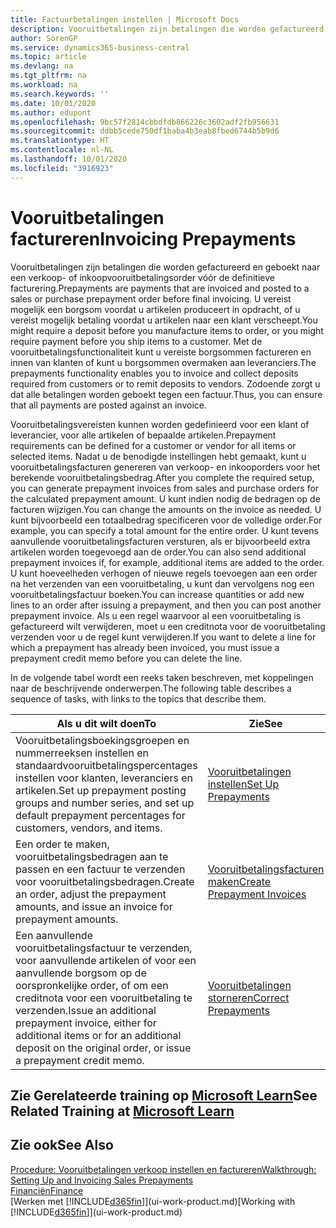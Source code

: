 ```yaml
---
title: Factuurbetalingen instellen | Microsoft Docs
description: Vooruitbetalingen zijn betalingen die worden gefactureerd en geboekt naar een verkoop- of inkoopvooruitbetalingsorder vóór de definitieve facturering. U vereist mogelijk een borgsom voordat u artikelen produceert in opdracht, of u vereist mogelijk betaling voordat u artikelen naar een klant verscheept. Met de vooruitbetalingsfunctionaliteit kunt u vereiste borgsommen factureren en innen van klanten of kunt u borgsommen overmaken aan leveranciers. Zodoende zorgt u dat alle betalingen worden geboekt tegen een factuur.
author: SorenGP
ms.service: dynamics365-business-central
ms.topic: article
ms.devlang: na
ms.tgt_pltfrm: na
ms.workload: na
ms.search.keywords: ''
ms.date: 10/01/2020
ms.author: edupont
ms.openlocfilehash: 9bc57f2814cbbdfdb866226c3602adf2fb956631
ms.sourcegitcommit: ddbb5cede750df1baba4b3eab8fbed6744b5b9d6
ms.translationtype: HT
ms.contentlocale: nl-NL
ms.lasthandoff: 10/01/2020
ms.locfileid: "3916923"
---
```

# <a name="invoicing-prepayments"></a><span data-ttu-id="52d8f-106">Vooruitbetalingen factureren</span><span class="sxs-lookup"><span data-stu-id="52d8f-106">Invoicing Prepayments</span></span>

<span data-ttu-id="52d8f-107">Vooruitbetalingen zijn betalingen die worden gefactureerd en geboekt naar een verkoop- of inkoopvooruitbetalingsorder vóór de definitieve facturering.</span><span class="sxs-lookup"><span data-stu-id="52d8f-107">Prepayments are payments that are invoiced and posted to a sales or purchase prepayment order before final invoicing.</span></span> <span data-ttu-id="52d8f-108">U vereist mogelijk een borgsom voordat u artikelen produceert in opdracht, of u vereist mogelijk betaling voordat u artikelen naar een klant verscheept.</span><span class="sxs-lookup"><span data-stu-id="52d8f-108">You might require a deposit before you manufacture items to order, or you might require payment before you ship items to a customer.</span></span> <span data-ttu-id="52d8f-109">Met de vooruitbetalingsfunctionaliteit kunt u vereiste borgsommen factureren en innen van klanten of kunt u borgsommen overmaken aan leveranciers.</span><span class="sxs-lookup"><span data-stu-id="52d8f-109">The prepayments functionality enables you to invoice and collect deposits required from customers or to remit deposits to vendors.</span></span> <span data-ttu-id="52d8f-110">Zodoende zorgt u dat alle betalingen worden geboekt tegen een factuur.</span><span class="sxs-lookup"><span data-stu-id="52d8f-110">Thus, you can ensure that all payments are posted against an invoice.</span></span>  

 <span data-ttu-id="52d8f-111">Vooruitbetalingsvereisten kunnen worden gedefinieerd voor een klant of leverancier, voor alle artikelen of bepaalde artikelen.</span><span class="sxs-lookup"><span data-stu-id="52d8f-111">Prepayment requirements can be defined for a customer or vendor for all items or selected items.</span></span> <span data-ttu-id="52d8f-112">Nadat u de benodigde instellingen hebt gemaakt, kunt u vooruitbetalingsfacturen genereren van verkoop- en inkooporders voor het berekende vooruitbetalingsbedrag.</span><span class="sxs-lookup"><span data-stu-id="52d8f-112">After you complete the required setup, you can generate prepayment invoices from sales and purchase orders for the calculated prepayment amount.</span></span> <span data-ttu-id="52d8f-113">U kunt indien nodig de bedragen op de facturen wijzigen.</span><span class="sxs-lookup"><span data-stu-id="52d8f-113">You can change the amounts on the invoice as needed.</span></span> <span data-ttu-id="52d8f-114">U kunt bijvoorbeeld een totaalbedrag specificeren voor de volledige order.</span><span class="sxs-lookup"><span data-stu-id="52d8f-114">For example, you can specify a total amount for the entire order.</span></span> <span data-ttu-id="52d8f-115">U kunt tevens aanvullende vooruitbetalingsfacturen versturen, als er bijvoorbeeld extra artikelen worden toegevoegd aan de order.</span><span class="sxs-lookup"><span data-stu-id="52d8f-115">You can also send additional prepayment invoices if, for example, additional items are added to the order.</span></span> <span data-ttu-id="52d8f-116">U kunt hoeveelheden verhogen of nieuwe regels toevoegen aan een order na het verzenden van een vooruitbetaling, u kunt dan vervolgens nog een vooruitbetalingsfactuur boeken.</span><span class="sxs-lookup"><span data-stu-id="52d8f-116">You can increase quantities or add new lines to an order after issuing a prepayment, and then you can post another prepayment invoice.</span></span> <span data-ttu-id="52d8f-117">Als u een regel waarvoor al een vooruitbetaling is gefactureerd wilt verwijderen, moet u een creditnota voor de vooruitbetaling verzenden voor u de regel kunt verwijderen.</span><span class="sxs-lookup"><span data-stu-id="52d8f-117">If you want to delete a line for which a prepayment has already been invoiced, you must issue a prepayment credit memo before you can delete the line.</span></span>  

 <span data-ttu-id="52d8f-118">In de volgende tabel wordt een reeks taken beschreven, met koppelingen naar de beschrijvende onderwerpen.</span><span class="sxs-lookup"><span data-stu-id="52d8f-118">The following table describes a sequence of tasks, with links to the topics that describe them.</span></span>

|<span data-ttu-id="52d8f-119">**Als u dit wilt doen**</span><span class="sxs-lookup"><span data-stu-id="52d8f-119">**To**</span></span>|<span data-ttu-id="52d8f-120">**Zie**</span><span class="sxs-lookup"><span data-stu-id="52d8f-120">**See**</span></span>|  
|------------|-------------|  
|<span data-ttu-id="52d8f-121">Vooruitbetalingsboekingsgroepen en nummerreeksen instellen en standaardvooruitbetalingspercentages instellen voor klanten, leveranciers en artikelen.</span><span class="sxs-lookup"><span data-stu-id="52d8f-121">Set up prepayment posting groups and number series, and set up default prepayment percentages for customers, vendors, and items.</span></span>|[<span data-ttu-id="52d8f-122">Vooruitbetalingen instellen</span><span class="sxs-lookup"><span data-stu-id="52d8f-122">Set Up Prepayments</span></span>](finance-set-up-prepayments.md)|
|<span data-ttu-id="52d8f-123">Een order te maken, vooruitbetalingsbedragen aan te passen en een factuur te verzenden voor vooruitbetalingsbedragen.</span><span class="sxs-lookup"><span data-stu-id="52d8f-123">Create an order, adjust the prepayment amounts, and issue an invoice for prepayment amounts.</span></span>|[<span data-ttu-id="52d8f-124">Vooruitbetalingsfacturen maken</span><span class="sxs-lookup"><span data-stu-id="52d8f-124">Create Prepayment Invoices</span></span>](finance-how-to-create-prepayment-invoices.md)|  
|<span data-ttu-id="52d8f-125">Een aanvullende vooruitbetalingsfactuur te verzenden, voor aanvullende artikelen of voor een aanvullende borgsom op de oorspronkelijke order, of om een creditnota voor een vooruitbetaling te verzenden.</span><span class="sxs-lookup"><span data-stu-id="52d8f-125">Issue an additional prepayment invoice, either for additional items or for an additional deposit on the original order, or issue a prepayment credit memo.</span></span>|[<span data-ttu-id="52d8f-126">Vooruitbetalingen storneren</span><span class="sxs-lookup"><span data-stu-id="52d8f-126">Correct Prepayments</span></span>](finance-how-to-correct-prepayments.md)|  

## <a name="see-related-training-at-microsoft-learn"></a><span data-ttu-id="52d8f-127">Zie Gerelateerde training op [Microsoft Learn](/learn/modules/prepayment-invoices-dynamics-365-business-central/index)</span><span class="sxs-lookup"><span data-stu-id="52d8f-127">See Related Training at [Microsoft Learn](/learn/modules/prepayment-invoices-dynamics-365-business-central/index)</span></span>

## <a name="see-also"></a><span data-ttu-id="52d8f-128">Zie ook</span><span class="sxs-lookup"><span data-stu-id="52d8f-128">See Also</span></span>

[<span data-ttu-id="52d8f-129">Procedure: Vooruitbetalingen verkoop instellen en factureren</span><span class="sxs-lookup"><span data-stu-id="52d8f-129">Walkthrough: Setting Up and Invoicing Sales Prepayments</span></span>](walkthrough-setting-up-and-invoicing-sales-prepayments.md)  
[<span data-ttu-id="52d8f-130">Financiën</span><span class="sxs-lookup"><span data-stu-id="52d8f-130">Finance</span></span>](finance.md)  
<span data-ttu-id="52d8f-131">[Werken met [!INCLUDE[d365fin](includes/d365fin_md.md)]](ui-work-product.md)</span><span class="sxs-lookup"><span data-stu-id="52d8f-131">[Working with [!INCLUDE[d365fin](includes/d365fin_md.md)]](ui-work-product.md)</span></span>  
